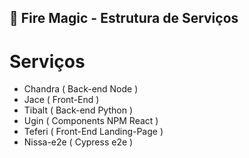 ## 👩‍ Fire Magic - Estrutura de Serviços

# Serviços
- Chandra ( Back-end Node )
- Jace ( Front-End )
- Tibalt ( Back-end Python )
- Ugin ( Components NPM React )
- Teferi ( Front-End Landing-Page )
- Nissa-e2e ( Cypress e2e )

